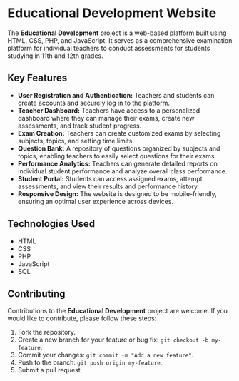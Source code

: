 # Educational Development Website

The **Educational Development** project is a web-based platform built using HTML, CSS, PHP, and JavaScript. It serves as a comprehensive examination platform for individual teachers to conduct assessments for students studying in 11th and 12th grades.

## Key Features

- **User Registration and Authentication:** Teachers and students can create accounts and securely log in to the platform.
- **Teacher Dashboard:** Teachers have access to a personalized dashboard where they can manage their exams, create new assessments, and track student progress.
- **Exam Creation:** Teachers can create customized exams by selecting subjects, topics, and setting time limits.
- **Question Bank:** A repository of questions organized by subjects and topics, enabling teachers to easily select questions for their exams.
- **Performance Analytics:** Teachers can generate detailed reports on individual student performance and analyze overall class performance.
- **Student Portal:** Students can access assigned exams, attempt assessments, and view their results and performance history.
- **Responsive Design:** The website is designed to be mobile-friendly, ensuring an optimal user experience across devices.

## Technologies Used

- HTML
- CSS
- PHP
- JavaScript
- SQL

## Contributing

Contributions to the **Educational Development** project are welcome. If you would like to contribute, please follow these steps:

1. Fork the repository.
2. Create a new branch for your feature or bug fix: `git checkout -b my-feature`.
3. Commit your changes: `git commit -m "Add a new feature"`.
4. Push to the branch: `git push origin my-feature`.
5. Submit a pull request.
